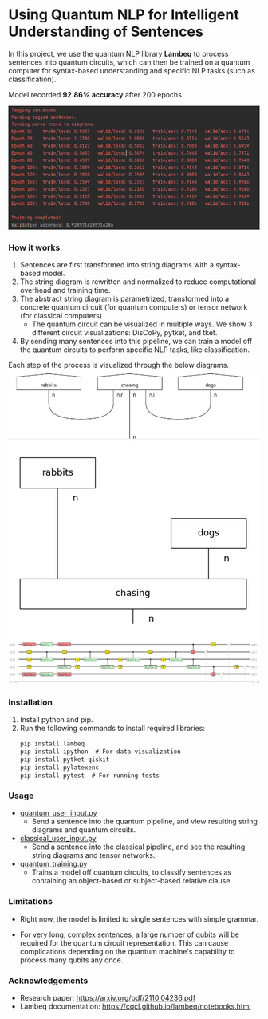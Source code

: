 # Using Quantum NLP for Intelligent Understanding of Sentences

In this project, we use the quantum NLP library **Lambeq** to process sentences into quantum circuits, which can then be trained on a quantum computer for syntax-based understanding and specific NLP tasks (such as classification).

Model recorded **92.86% accuracy** after 200 epochs.

![Results](docs/screenshots/QuantumTrainingResults.PNG)

### How it works

1. Sentences are first transformed into string diagrams with a syntax-based model.
2. The string diagram is rewritten and normalized to reduce computational overhead and training time.
3. The abstract string diagram is parametrized, transformed into a concrete quantum circuit (for quantum computers) or tensor network (for classical computers)
   - The quantum circuit can be visualized in multiple ways. We show 3 different circuit visualizations: DisCoPy, pytket, and tket.
5. By sending many sentences into this pipeline, we can train a model off the quantum circuits to perform specific NLP tasks, like classification. 

Each step of the process is visualized through the below diagrams. 
![1](docs/screenshots/RabbitsStringDiagram.PNG)
![2](docs/screenshots/RabbitsNormalizedStringDiagram.png)
![3](docs/screenshots/RabbitsTketCircuit.png)

### Installation

1. Install python and pip. 
2. Run the following commands to install required libraries:
   ```
   pip install lambeq 
   pip install ipython  # For data visualization
   pip install pytket-qiskit
   pip install pylatexenc
   pip install pytest  # For running tests
   ```
   
### Usage

- [quantum_user_input.py](app/src/main/quantum_user_input.py)
  - Send a sentence into the quantum pipeline, and view resulting string diagrams and quantum circuits.
- [classical_user_input.py](app/src/main/classical_user_input.py)
  - Send a sentence into the classical pipeline, and see the resulting string diagrams and tensor networks.
- [quantum_training.py](app/src/main/quantum_training.py)
  - Trains a model off quantum circuits, to classify sentences as containing an object-based or subject-based relative clause.

### Limitations

- Right now, the model is limited to single sentences with simple grammar. 

- For very long, complex sentences, a large number of qubits will be required for the quantum circuit representation. This can cause complications depending on the quantum machine's capability to process many qubits any once.

### Acknowledgements
- Research paper: https://arxiv.org/pdf/2110.04236.pdf
- Lambeq documentation: https://cqcl.github.io/lambeq/notebooks.html
